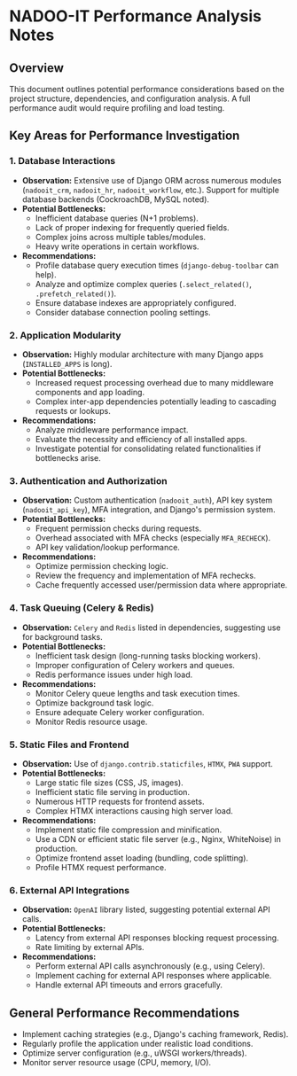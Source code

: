 # NADOO-IT Performance Analysis Notes

## Overview
This document outlines potential performance considerations based on the project structure, dependencies, and configuration analysis. A full performance audit would require profiling and load testing.

## Key Areas for Performance Investigation

### 1. Database Interactions
- **Observation:** Extensive use of Django ORM across numerous modules (`nadooit_crm`, `nadooit_hr`, `nadooit_workflow`, etc.). Support for multiple database backends (CockroachDB, MySQL noted).
- **Potential Bottlenecks:**
    - Inefficient database queries (N+1 problems).
    - Lack of proper indexing for frequently queried fields.
    - Complex joins across multiple tables/modules.
    - Heavy write operations in certain workflows.
- **Recommendations:**
    - Profile database query execution times (`django-debug-toolbar` can help).
    - Analyze and optimize complex queries (`.select_related()`, `.prefetch_related()`).
    - Ensure database indexes are appropriately configured.
    - Consider database connection pooling settings.

### 2. Application Modularity
- **Observation:** Highly modular architecture with many Django apps (`INSTALLED_APPS` is long).
- **Potential Bottlenecks:**
    - Increased request processing overhead due to many middleware components and app loading.
    - Complex inter-app dependencies potentially leading to cascading requests or lookups.
- **Recommendations:**
    - Analyze middleware performance impact.
    - Evaluate the necessity and efficiency of all installed apps.
    - Investigate potential for consolidating related functionalities if bottlenecks arise.

### 3. Authentication and Authorization
- **Observation:** Custom authentication (`nadooit_auth`), API key system (`nadooit_api_key`), MFA integration, and Django's permission system.
- **Potential Bottlenecks:**
    - Frequent permission checks during requests.
    - Overhead associated with MFA checks (especially `MFA_RECHECK`).
    - API key validation/lookup performance.
- **Recommendations:**
    - Optimize permission checking logic.
    - Review the frequency and implementation of MFA rechecks.
    - Cache frequently accessed user/permission data where appropriate.

### 4. Task Queuing (Celery & Redis)
- **Observation:** `Celery` and `Redis` listed in dependencies, suggesting use for background tasks.
- **Potential Bottlenecks:**
    - Inefficient task design (long-running tasks blocking workers).
    - Improper configuration of Celery workers and queues.
    - Redis performance issues under high load.
- **Recommendations:**
    - Monitor Celery queue lengths and task execution times.
    - Optimize background task logic.
    - Ensure adequate Celery worker configuration.
    - Monitor Redis resource usage.

### 5. Static Files and Frontend
- **Observation:** Use of `django.contrib.staticfiles`, `HTMX`, `PWA` support.
- **Potential Bottlenecks:**
    - Large static file sizes (CSS, JS, images).
    - Inefficient static file serving in production.
    - Numerous HTTP requests for frontend assets.
    - Complex HTMX interactions causing high server load.
- **Recommendations:**
    - Implement static file compression and minification.
    - Use a CDN or efficient static file server (e.g., Nginx, WhiteNoise) in production.
    - Optimize frontend asset loading (bundling, code splitting).
    - Profile HTMX request performance.

### 6. External API Integrations
- **Observation:** `OpenAI` library listed, suggesting potential external API calls.
- **Potential Bottlenecks:**
    - Latency from external API responses blocking request processing.
    - Rate limiting by external APIs.
- **Recommendations:**
    - Perform external API calls asynchronously (e.g., using Celery).
    - Implement caching for external API responses where applicable.
    - Handle external API timeouts and errors gracefully.

## General Performance Recommendations
- Implement caching strategies (e.g., Django's caching framework, Redis).
- Regularly profile the application under realistic load conditions.
- Optimize server configuration (e.g., uWSGI workers/threads).
- Monitor server resource usage (CPU, memory, I/O).
